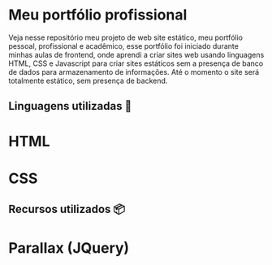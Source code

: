 <html>
    <body>
        <h1>Meu portfólio profissional</h1>
        <p>Veja nesse repositório meu projeto de web site estático, meu
        portfólio pessoal, profissional e acadêmico, esse portfólio foi
        iniciado durante minhas aulas de frontend, onde aprendi a criar
        sites web usando linguagens HTML, CSS e Javascript para criar 
        sites estáticos sem a presença de banco de dados para armazenamento
        de informações. Até o momento o site será totalmente estático, sem presença de backend.</p>
    </body>
</html>

## Linguagens utilizadas 🧬

# HTML
# CSS

## Recursos utilizados 📦

# Parallax (JQuery)